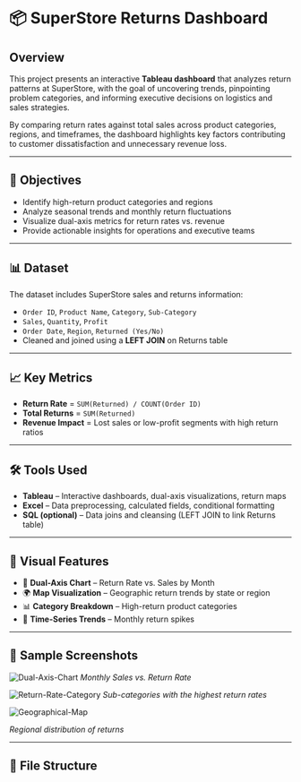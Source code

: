 # 📦 SuperStore Returns Dashboard

## Overview
This project presents an interactive **Tableau dashboard** that analyzes return patterns at SuperStore, with the goal of uncovering trends, pinpointing problem categories, and informing executive decisions on logistics and sales strategies.

By comparing return rates against total sales across product categories, regions, and timeframes, the dashboard highlights key factors contributing to customer dissatisfaction and unnecessary revenue loss.

---

## 🎯 Objectives
- Identify high-return product categories and regions
- Analyze seasonal trends and monthly return fluctuations
- Visualize dual-axis metrics for return rates vs. revenue
- Provide actionable insights for operations and executive teams

---

## 📊 Dataset
The dataset includes SuperStore sales and returns information:
- `Order ID`, `Product Name`, `Category`, `Sub-Category`
- `Sales`, `Quantity`, `Profit`
- `Order Date`, `Region`, `Returned (Yes/No)`
- Cleaned and joined using a **LEFT JOIN** on Returns table

---

## 📈 Key Metrics
- **Return Rate** = `SUM(Returned) / COUNT(Order ID)`
- **Total Returns** = `SUM(Returned)`
- **Revenue Impact** = Lost sales or low-profit segments with high return ratios

---

## 🛠️ Tools Used
- **Tableau** – Interactive dashboards, dual-axis visualizations, return maps
- **Excel** – Data preprocessing, calculated fields, conditional formatting
- **SQL (optional)** – Data joins and cleansing (LEFT JOIN to link Returns table)

---

## 📌 Visual Features
- 🔄 **Dual-Axis Chart** – Return Rate vs. Sales by Month
- 🌍 **Map Visualization** – Geographic return trends by state or region
- 📊 **Category Breakdown** – High-return product categories
- 📆 **Time-Series Trends** – Monthly return spikes

---

## 📸 Sample Screenshots

![Dual-Axis-Chart](https://github.com/user-attachments/assets/b63c95d6-92fd-4205-af50-78f95da3f668)
*Monthly Sales vs. Return Rate*

![Return-Rate-Category](https://github.com/user-attachments/assets/840f0280-20b0-4417-84eb-8455e71be57b)
*Sub-categories with the highest return rates*

![Geographical-Map](https://github.com/user-attachments/assets/e17f2832-eb2e-4387-a0f6-fc98e74f57a3)

*Regional distribution of returns*

---

## 📂 File Structure
